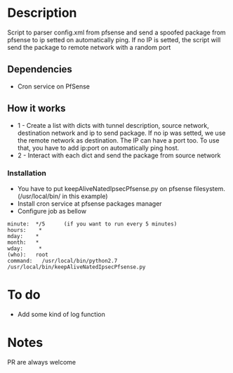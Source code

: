 # Description

Script to parser config.xml from pfsense and send a spoofed package from pfsense to ip setted on automatically ping. If no IP is setted, the script will send the package to remote network with a random port

## Dependencies

- Cron service on PfSense

## How it works

- 1 - Create a list with dicts with tunnel description, source network, destination network and ip to send package. If no ip was setted, we use the remote network as destination. The IP can have a port too.  To use that, you have to add ip:port on automatically ping host.
- 2 - Interact with each dict and send the package from source network

### Installation

- You have to put keepAliveNatedIpsecPfsense.py on pfsense filesystem. (/usr/local/bin/ in this example)
- Install cron service at pfsense packages manager
- Configure job as bellow
```
minute:  */5      (if you want to run every 5 minutes)
hours:    *
mday:    *
month:   *
wday:     *
(who):   root
command:   /usr/local/bin/python2.7 /usr/local/bin/keepAliveNatedIpsecPfsense.py
```

# To do

- Add some kind of log function

# Notes
 PR are always welcome
